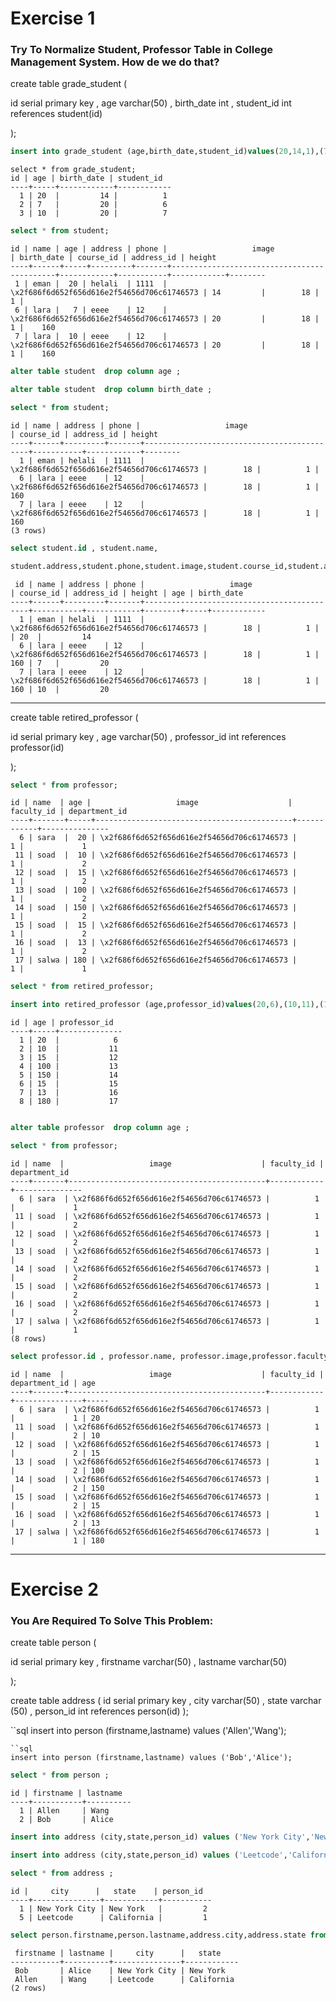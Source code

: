 # Exercise 1
### Try To Normalize Student, Professor Table in College Management System. How de we do that? 

create table grade_student (

   id serial primary key ,
   age varchar(50)  ,
   birth_date int  ,
   student_id int references student(id) 

);



```sql
insert into grade_student (age,birth_date,student_id)values(20,14,1),(7,20,6),(10,20,7);
```
```
select * from grade_student;
id | age | birth_date | student_id 
----+-----+------------+------------
  1 | 20  |         14 |          1
  2 | 7   |         20 |          6
  3 | 10  |         20 |          7
```


```sql
select * from student;
 ```
 ```
 id | name | age | address | phone |                   image                    | birth_date | course_id | address_id | height 
----+------+-----+---------+-------+--------------------------------------------+------------+-----------+------------+--------
  1 | eman |  20 | helali  | 1111  | \x2f686f6d652f656d616e2f54656d706c61746573 | 14         |        18 |          1 |       
  6 | lara |   7 | eeee    | 12    | \x2f686f6d652f656d616e2f54656d706c61746573 | 20         |        18 |          1 |    160
  7 | lara |  10 | eeee    | 12    | \x2f686f6d652f656d616e2f54656d706c61746573 | 20         |        18 |          1 |    160
```


```sql
alter table student  drop column age ;
``` 
```sql
alter table student  drop column birth_date ; 
```
```sql
select * from student;
```
```
id | name | address | phone |                   image                    | course_id | address_id | height 
----+------+---------+-------+--------------------------------------------+-----------+------------+--------
  1 | eman | helali  | 1111  | \x2f686f6d652f656d616e2f54656d706c61746573 |        18 |          1 |       
  6 | lara | eeee    | 12    | \x2f686f6d652f656d616e2f54656d706c61746573 |        18 |          1 |    160
  7 | lara | eeee    | 12    | \x2f686f6d652f656d616e2f54656d706c61746573 |        18 |          1 |    160
(3 rows)
```

```sql
select student.id , student.name, 
```
```sql
student.address,student.phone,student.image,student.course_id,student.address_id,student.height,grade_student.age,grade_student.birth_date from student inner join grade_student on student.id = grade_student.student_id;
```
```
 id | name | address | phone |                   image                    | course_id | address_id | height | age | birth_date 
----+------+---------+-------+--------------------------------------------+-----------+------------+--------+-----+------------
  1 | eman | helali  | 1111  | \x2f686f6d652f656d616e2f54656d706c61746573 |        18 |          1 |        | 20  |         14
  6 | lara | eeee    | 12    | \x2f686f6d652f656d616e2f54656d706c61746573 |        18 |          1 |    160 | 7   |         20
  7 | lara | eeee    | 12    | \x2f686f6d652f656d616e2f54656d706c61746573 |        18 |          1 |    160 | 10  |         20
```

__________________________________________________________________________________________________________________________________________________________________________________________________________________________________________________________________________________________________________________

create table retired_professor (

   id serial primary key ,
   age varchar(50)  ,
   professor_id int references professor(id) 

);



```sql
select * from professor;
```
```
id | name  | age |                   image                    | faculty_id | department_id 
----+-------+-----+--------------------------------------------+------------+---------------
  6 | sara  |  20 | \x2f686f6d652f656d616e2f54656d706c61746573 |          1 |             1
 11 | soad  |  10 | \x2f686f6d652f656d616e2f54656d706c61746573 |          1 |             2
 12 | soad  |  15 | \x2f686f6d652f656d616e2f54656d706c61746573 |          1 |             2
 13 | soad  | 100 | \x2f686f6d652f656d616e2f54656d706c61746573 |          1 |             2
 14 | soad  | 150 | \x2f686f6d652f656d616e2f54656d706c61746573 |          1 |             2
 15 | soad  |  15 | \x2f686f6d652f656d616e2f54656d706c61746573 |          1 |             2
 16 | soad  |  13 | \x2f686f6d652f656d616e2f54656d706c61746573 |          1 |             2
 17 | salwa | 180 | \x2f686f6d652f656d616e2f54656d706c61746573 |          1 |             1
```


```sql
select * from retired_professor;
```
```sql
insert into retired_professor (age,professor_id)values(20,6),(10,11),(15,12),(100,13),(150,14),(15,15),(13,16),(180,17);
```
```
id | age | professor_id 
----+-----+--------------
  1 | 20  |            6
  2 | 10  |           11
  3 | 15  |           12
  4 | 100 |           13
  5 | 150 |           14
  6 | 15  |           15
  7 | 13  |           16
  8 | 180 |           17
  
```  
  
```sql
alter table professor  drop column age ; 
```

```sql
select * from professor;
```

```
id | name  |                   image                    | faculty_id | department_id 
----+-------+--------------------------------------------+------------+---------------
  6 | sara  | \x2f686f6d652f656d616e2f54656d706c61746573 |          1 |             1
 11 | soad  | \x2f686f6d652f656d616e2f54656d706c61746573 |          1 |             2
 12 | soad  | \x2f686f6d652f656d616e2f54656d706c61746573 |          1 |             2
 13 | soad  | \x2f686f6d652f656d616e2f54656d706c61746573 |          1 |             2
 14 | soad  | \x2f686f6d652f656d616e2f54656d706c61746573 |          1 |             2
 15 | soad  | \x2f686f6d652f656d616e2f54656d706c61746573 |          1 |             2
 16 | soad  | \x2f686f6d652f656d616e2f54656d706c61746573 |          1 |             2
 17 | salwa | \x2f686f6d652f656d616e2f54656d706c61746573 |          1 |             1
(8 rows)

```

```sql
select professor.id , professor.name, professor.image,professor.faculty_id,professor.department_id,retired_professor.age from professor inner join retired_professor on professor.id = retired_professor.professor_id ;
```

```
id | name  |                   image                    | faculty_id | department_id | age 
----+-------+--------------------------------------------+------------+---------------+-----
  6 | sara  | \x2f686f6d652f656d616e2f54656d706c61746573 |          1 |             1 | 20
 11 | soad  | \x2f686f6d652f656d616e2f54656d706c61746573 |          1 |             2 | 10
 12 | soad  | \x2f686f6d652f656d616e2f54656d706c61746573 |          1 |             2 | 15
 13 | soad  | \x2f686f6d652f656d616e2f54656d706c61746573 |          1 |             2 | 100
 14 | soad  | \x2f686f6d652f656d616e2f54656d706c61746573 |          1 |             2 | 150
 15 | soad  | \x2f686f6d652f656d616e2f54656d706c61746573 |          1 |             2 | 15
 16 | soad  | \x2f686f6d652f656d616e2f54656d706c61746573 |          1 |             2 | 13
 17 | salwa | \x2f686f6d652f656d616e2f54656d706c61746573 |          1 |             1 | 180
```


_________________________________________________________________________________________________________________________________________________________

# Exercise 2

### You Are Required To Solve This Problem:

create table person (

  id serial primary key ,
  firstname varchar(50) ,
  lastname varchar(50) 

);

create table address (
   id serial primary key ,
   city varchar(50)  ,
   state varchar (50) ,
   person_id int references person(id) 
);

``sql
insert into person (firstname,lastname) values ('Allen','Wang');
```
``sql
insert into person (firstname,lastname) values ('Bob','Alice');
```
```sql
select * from person ;
```
```
id | firstname | lastname 
----+-----------+----------
  1 | Allen     | Wang
  2 | Bob       | Alice
```

```sql
insert into address (city,state,person_id) values ('New York City','New York',2) ;
```

```sql
insert into address (city,state,person_id) values ('Leetcode','California',1) ;
```

```sql
select * from address ;
```

```
id |     city      |   state    | person_id 
----+---------------+------------+-----------
  1 | New York City | New York   |         2
  5 | Leetcode      | California |         1
```

```sql
select person.firstname,person.lastname,address.city,address.state from person inner join address on person.id =address.person_id;
```

```
 firstname | lastname |     city      |   state    
-----------+----------+---------------+------------
 Bob       | Alice    | New York City | New York
 Allen     | Wang     | Leetcode      | California
(2 rows)

```
